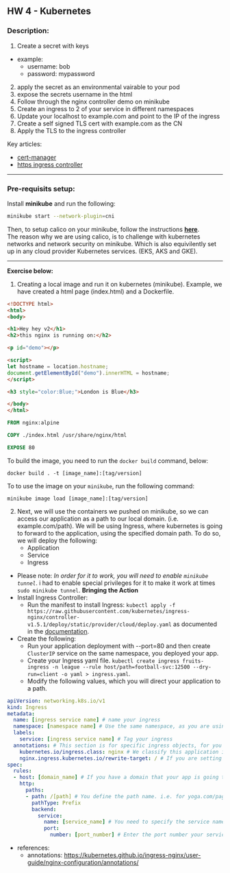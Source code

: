 ## HW 4 - Kubernetes
### Description: 
1. Create a secret with keys
  - example: 
    - username: bob
    - password: mypassword
2. apply the secret as an environmental vairable to your pod
3. expose the secrets username in the html
4. Follow through the nginx controller demo on minikube
5. Create an ingress to 2 of your service in different namespaces
6. Update your localhost to example.com  and point to the IP of the ingress
7. Create a self signed TLS cert with example.com as the CN
8. Apply the TLS to the ingress controller


Key articles: 
* [cert-manager](https://cert-manager.io/docs/)
* [https ingress controller](https://www.civo.com/learn/kubernetes-https-ingress-controller-with-your-own-tls-certificate)

---
### Pre-requisits setup:
Install **minikube** and run the following: <br/>
```bash
minikube start --network-plugin=cni
```

Then, to setup calico on your minikube, follow the instructions **[here](https://projectcalico.docs.tigera.io/getting-started/kubernetes/minikube#create-a-single-node-minikube-cluster)**. <br/>
The reason why we are using calico, is to challenge with kubernetes networks and network security on minikube. Which is also equivilently set up in any cloud provider Kubernetes services. (EKS, AKS and GKE).

---
**Exercise below:**

1) Creating a local image and run it on kubernetes (minikube). Example, we have created a html page (index.html) and a Dockerfile. 
```html
<!DOCTYPE html>
<html>
<body>

<h1>Hey hey v2</h1>
<h2>this nginx is running on:</h2>

<p id="demo"></p>

<script>
let hostname = location.hostname;
document.getElementById("demo").innerHTML = hostname;
</script>

<h3 style="color:Blue;">London is Blue</h3>

</body>
</html>
```
```Dockerfile
FROM nginx:alpine

COPY ./index.html /usr/share/nginx/html

EXPOSE 80
```
To build the image, you need to run the `docker build` command, below: 
```command
docker build . -t [image_name]:[tag/version]
```
To to use the image on your `minikube`, run the following command: 
```command
minikube image load [image_name]:[tag/version]
```
2) Next, we will use the containers we pushed on minikube, so we can access our application as a path to our local domain. (i.e. example.com/path). We will be using Ingress, where kubernetes is going to forward to the application, using the specified domain path.
To do so, we will deploy the following: 
    - Application
    - Service
    - Ingress
- Please note: *In order for it to work, you will need to enable `minikube tunnel`*. i had to enable special privileges for it to make it work at times `sudo minikube tunnel`.
**Bringing the Action**
- Install Ingress Controller: 
    - Run the manifest to install Ingress: `kubectl apply -f https://raw.githubusercontent.com/kubernetes/ingress-nginx/controller-v1.5.1/deploy/static/provider/cloud/deploy.yaml` as documented in the [documentation](https://kubernetes.github.io/ingress-nginx/deploy/).
- Create the following: 
    - Run your application deployment with --port=80 and then create `ClusterIP` service on the same namespace, you deployed your app. 
    - Create your Ingress yaml file. `kubectl create ingress fruits-ingress -n league --rule host/path=football-svc:12500 --dry-run=client -o yaml > ingress.yaml`.
    - Modify the following values, which you will direct your application to a path. 
```yaml
apiVersion: networking.k8s.io/v1
kind: Ingress
metadata:
  name: [ingress service name] # name your ingress
  namespace: [namespace name] # Use the same namespace, as you are using your app. 
  labels:
    service: [ingress service name] # Tag your ingress 
  annotations: # This section is for specific ingress objects, for you to customise their behavious. For this case, we use the below. 
    kubernetes.io/ingress.class: nginx # We classify this application is running on nginx.  
    nginx.ingress.kubernetes.io/rewrite-target: / # If you are setting up a path, good for k8s knowing you want your application to be routed there. 
spec:
  rules:
  - host: [domain_name] # If you have a domain that your app is going to be published from, add its domain name. If you set it to your local env. specify localhost.
    http:
      paths:
      - path: /[path] # You define the path name. i.e. for yoga.com/page you write it as /page
        pathType: Prefix
        backend:
          service:
            name: [service_name] # You need to specify the service name you are using to expose your app. 
            port:
              number: [port_number] # Enter the port number your service is exposed to.

```
- references: 
    - annotations: https://kubernetes.github.io/ingress-nginx/user-guide/nginx-configuration/annotations/ 